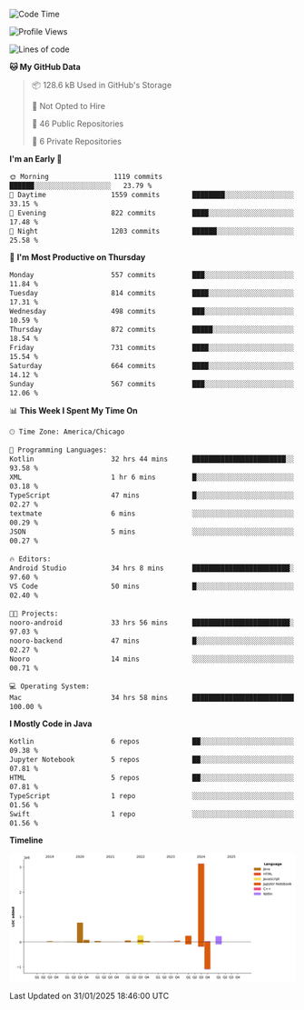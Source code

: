 <!--START_SECTION:waka-->
![Code Time](http://img.shields.io/badge/Code%20Time-918%20hrs%2027%20mins-blue)

![Profile Views](http://img.shields.io/badge/Profile%20Views-17-blue)

![Lines of code](https://img.shields.io/badge/From%20Hello%20World%20I%27ve%20Written-5.0%20million%20lines%20of%20code-blue)

**🐱 My GitHub Data** 

> 📦 128.6 kB Used in GitHub's Storage 
 > 
> 🚫 Not Opted to Hire
 > 
> 📜 46 Public Repositories 
 > 
> 🔑 6 Private Repositories 
 > 
**I'm an Early 🐤** 

```text
🌞 Morning                1119 commits        ██████░░░░░░░░░░░░░░░░░░░   23.79 % 
🌆 Daytime                1559 commits        ████████░░░░░░░░░░░░░░░░░   33.15 % 
🌃 Evening                822 commits         ████░░░░░░░░░░░░░░░░░░░░░   17.48 % 
🌙 Night                  1203 commits        ██████░░░░░░░░░░░░░░░░░░░   25.58 % 
```
📅 **I'm Most Productive on Thursday** 

```text
Monday                   557 commits         ███░░░░░░░░░░░░░░░░░░░░░░   11.84 % 
Tuesday                  814 commits         ████░░░░░░░░░░░░░░░░░░░░░   17.31 % 
Wednesday                498 commits         ███░░░░░░░░░░░░░░░░░░░░░░   10.59 % 
Thursday                 872 commits         █████░░░░░░░░░░░░░░░░░░░░   18.54 % 
Friday                   731 commits         ████░░░░░░░░░░░░░░░░░░░░░   15.54 % 
Saturday                 664 commits         ████░░░░░░░░░░░░░░░░░░░░░   14.12 % 
Sunday                   567 commits         ███░░░░░░░░░░░░░░░░░░░░░░   12.06 % 
```


📊 **This Week I Spent My Time On** 

```text
🕑︎ Time Zone: America/Chicago

💬 Programming Languages: 
Kotlin                   32 hrs 44 mins      ███████████████████████░░   93.58 % 
XML                      1 hr 6 mins         █░░░░░░░░░░░░░░░░░░░░░░░░   03.18 % 
TypeScript               47 mins             █░░░░░░░░░░░░░░░░░░░░░░░░   02.27 % 
textmate                 6 mins              ░░░░░░░░░░░░░░░░░░░░░░░░░   00.29 % 
JSON                     5 mins              ░░░░░░░░░░░░░░░░░░░░░░░░░   00.27 % 

🔥 Editors: 
Android Studio           34 hrs 8 mins       ████████████████████████░   97.60 % 
VS Code                  50 mins             █░░░░░░░░░░░░░░░░░░░░░░░░   02.40 % 

🐱‍💻 Projects: 
nooro-android            33 hrs 56 mins      ████████████████████████░   97.03 % 
nooro-backend            47 mins             █░░░░░░░░░░░░░░░░░░░░░░░░   02.27 % 
Nooro                    14 mins             ░░░░░░░░░░░░░░░░░░░░░░░░░   00.71 % 

💻 Operating System: 
Mac                      34 hrs 58 mins      █████████████████████████   100.00 % 
```

**I Mostly Code in Java** 

```text
Kotlin                   6 repos             ██░░░░░░░░░░░░░░░░░░░░░░░   09.38 % 
Jupyter Notebook         5 repos             ██░░░░░░░░░░░░░░░░░░░░░░░   07.81 % 
HTML                     5 repos             ██░░░░░░░░░░░░░░░░░░░░░░░   07.81 % 
TypeScript               1 repo              ░░░░░░░░░░░░░░░░░░░░░░░░░   01.56 % 
Swift                    1 repo              ░░░░░░░░░░░░░░░░░░░░░░░░░   01.56 % 
```



**Timeline**

![Lines of Code chart](https://raw.githubusercontent.com/phanijsp/phanijsp/main/assets/bar_graph.png)


 Last Updated on 31/01/2025 18:46:00 UTC
<!--END_SECTION:waka-->
